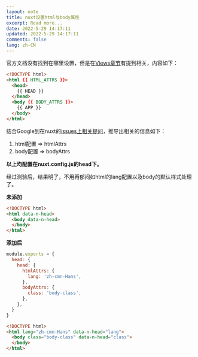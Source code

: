 ```yaml
---
layout: note
title: nuxt设置html与body属性
excerpt: Read more...
date: 2022-5-29 14:17:11
updated: 2022-5-29 14:17:11
comments: false
lang: zh-CN
---
```


官方文档没有找到在哪里设置，但是在[Views章节](https://nuxtjs.org/guide/views/#document)有提到相关，内容如下：

```html
<!DOCTYPE html>
<html {{ HTML_ATTRS }}>
  <head>
    {{ HEAD }}
  </head>
  <body {{ BODY_ATTRS }}>
    {{ APP }}
  </body>
</html>
```

结合Google到在nuxt的[issues上相关提问](https://github.com/nuxt/nuxt.js/issues/388)，推导出相关的信息如下：

1. html配置 => htmlAttrs
2. body配置 => bodyAttrs

__以上均配置在nuxt.config.js的head下。__

经过测验后，结果明了，不用再郁闷如html的lang配置以及body的默认样式处理了。

**未添加**

```html
<!DOCTYPE html>
<html data-n-head>
  <body data-n-head>
  </body>
</html>
```
**添加后**

```js
module.exports = {
  head: {
    head: {
      htmlAttrs: {
        lang: 'zh-cmn-Hans',
      },
      bodyAttrs: {
        class: 'body-class',
      },
    },
  }
}
```

```html
<!DOCTYPE html>
<html lang="zh-cmn-Hans" data-n-head="lang">
  <body class="body-class" data-n-head="class">
  </body>
</html>

  